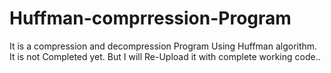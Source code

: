 # Huffman-comprression-Program
It is a compression and decompression Program Using Huffman algorithm. It is not Completed yet. But I will Re-Upload it with complete working code..
